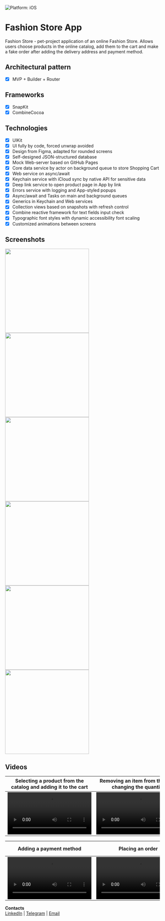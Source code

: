 ![Platform: iOS](https://img.shields.io/badge/Platform-iOS-green.svg)

# Fashion Store App
 Fashion Store - pet-project application of an online Fashion Store. Allows users choose products in the online catalog, add them to the cart and make a fake order after adding the delivery address and payment method.

## Architectural pattern
- [x] MVP + Builder + Router

## Frameworks
- [x] SnapKit
- [x] CombineCocoa

## Technologies
- [x] UIKit
- [x] UI fully by code, forced unwrap avoided
- [x] Design from Figma, adapted for rounded screens
- [x] Self-designed JSON-structured database
- [x] Mock Web-server based on GitHub Pages
- [x] Core data service by actor on background queue to store Shopping Cart
- [x] Web service on async/await
- [x] Keychain service with iCloud sync by native API for sensitive data
- [x] Deep link service to open product page in App by link
- [x] Errors service with logging and App-styled popups
- [x] Async/await and Tasks on main and background queues
- [x] Generics in Keychain and Web services
- [x] Collection views based on snapshots with refresh control
- [x] Combine reactive framework for text fields input check
- [x] Typographic font styles with dynamic accessibility font scaling
- [x] Customized animations between screens

## Screenshots
<img src="PresentationMedia/StoreScreen.png" width="273"/> <img src="PresentationMedia/ProductScreen.png" width="273"/> <img src="PresentationMedia/CartScreen.png" width="273"/> <img src="PresentationMedia/AddressScreen.png" width="273"/> <img src="PresentationMedia/CheckoutScreen.png" width="273"/> <img src="PresentationMedia/PopupScreen.png" width="273"/>

## Videos
| Selecting a product from the catalog and adding it to the cart | Removing an item from the cart, changing the quantity | Editing the address, deleting the payment method |
| :-: | :-: | :-: |
| <video src="https://user-images.githubusercontent.com/74405334/4bc75151-9187-49fe-be04-a853f2316799.mov" width="273"/> | <video src="https://user-images.githubusercontent.com/74405334/326d511d-bd3c-4a28-a1ca-3d4fbda798ed.mov" width="273"/> | <video src="https://user-images.githubusercontent.com/74405334/4dcbd8e8-9008-4359-8d75-528839f72933.mov" width="273"/> |

| Adding a payment method | Placing an order | Opening a product in the App via deep link |
| :-: | :-: | :-: |
| <video src="https://user-images.githubusercontent.com/74405334/41ebc1ec-f1f1-43cc-a29a-45596f95bb6d.mov" width="273"/> | <video src="https://user-images.githubusercontent.com/74405334/2aef9c1a-6cf7-4216-bcd3-2b92eedba176.mov" width="273"/> | <video src="https://user-images.githubusercontent.com/74405334/2a3e82b2-66da-404f-a739-301d6eac5273.mov" width="273"/> |

**Contacts**  
[LinkedIn](https://www.linkedin.com/in/bytepixelmelody "https://www.linkedin.com/in/bytepixelmelody") | [Telegram](https://t.me/BytePixelMelody "@BytePixelMelody") | [Email](mailto:bytepixelmelody@gmail.com "bytepixelmelody@gmail.com")
